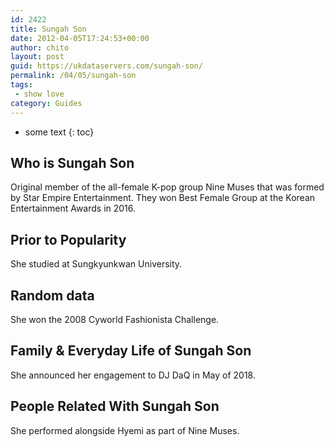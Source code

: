 ```yaml
---
id: 2422
title: Sungah Son
date: 2012-04-05T17:24:53+00:00
author: chito
layout: post
guid: https://ukdataservers.com/sungah-son/
permalink: /04/05/sungah-son
tags:
 - show love
category: Guides
---
```


* some text
{: toc}
          
          
## Who is  Sungah Son
                  
                  
                  
Original member of the all-female K-pop group Nine Muses that was formed by Star Empire Entertainment. They won Best Female Group at the Korean Entertainment Awards in 2016.
                  
                
                
                
## Prior to Popularity 
                  
                  
                  
She studied at Sungkyunkwan University.
                  
                
                
                
## Random data 
                  
                  
                  
She won the 2008 Cyworld Fashionista Challenge.
                  
                
                
                
## Family & Everyday Life of Sungah Son
                  
                  
                  
She announced her engagement to DJ DaQ in May of 2018.
                  
                
                
                
## People Related With  Sungah Son
                  
                  
                  
She performed alongside Hyemi as part of Nine Muses.
                  
                
              
            
          
          
          
    
    
  
